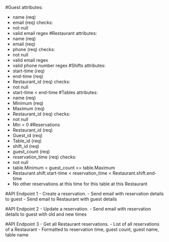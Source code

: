 #Guest
attributes:
  - name (req)
  - email (req)
checks:
  - not null
  - valid email regex
#Restaurant
attributes:
  - name (req)
  - email (req)
  - phone (req)
checks:
  - not null
  - valid email regex
  - valid phone number regex
#Shifts
attributes:
  - start-time (req)
  - end-time   (req)
  - Restaurant_id (req)
checks:
  - not null
  - start-time < end-time
#Tables
attributes:
  - name (req)
  - Minimum (req)
  - Maximum (req)
  - Restaurant_id (req)
checks:
  - not null
  - Min > 0
#Reservations
  - Restaurant_id (req)
  - Guest_id (req)
  - Table_id (req)
  - shift_id (req)
  - guest_count (req)
  - reservation_time (req)
checks:
  - not null
  - table.Minimum < guest_count <= table.Maximum
  - Restaurant.shift.start-time < reservation_time < Restaurant.shift.end-time
  - No other reservations at this time for this table at this Restaurant

#API Endpoint 1 - Create a reservation.
    - Send email with reservation details to guest
    - Send email to Restaurant with guest details

#API Endpoint 2 - Update a reservation.
    - Send email with reservation details to guest with old and new times

#API Endpoint 3 - Get all Restaurant reservations.
    - List of all reservations of a Restaurant
    - Formatted to reservation time, guest count, guest name, table name
